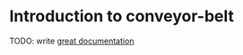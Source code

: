 # Introduction to conveyor-belt

TODO: write [great documentation](http://jacobian.org/writing/what-to-write/)
